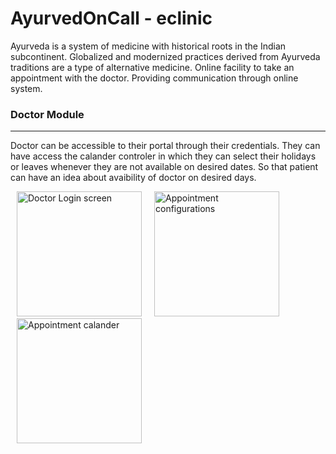 # AyurvedOnCall - eclinic

Ayurveda is a system of medicine with historical roots in the Indian subcontinent. Globalized and modernized practices derived from Ayurveda traditions are a type of alternative medicine. Online facility to take an appointment with the doctor. Providing communication through online system.



### Doctor Module
------------
Doctor can be accessible to their portal through their credentials. They can have access the calander controler in which they can select their holidays or leaves whenever they are not available on desired dates. So that patient can have an idea about avaibility of doctor on desired days.

<div style="display:inline;"><a  style="padding:10px;" target="_blank" href="https://raw.githubusercontent.com/ankitkanojia/eClinic/development/AyurvedOnCall/Screens/3.png"><img height="200" width="200" src="https://raw.githubusercontent.com/ankitkanojia/eClinic/development/AyurvedOnCall/Screens/3.png" alt="Doctor Login screen" /></a><a style="padding:10px;" target="_blank" href="https://raw.githubusercontent.com/ankitkanojia/eClinic/development/AyurvedOnCall/Screens/5.png"><img height="200" width="200" src="https://raw.githubusercontent.com/ankitkanojia/eClinic/development/AyurvedOnCall/Screens/5.png" alt="Appointment configurations" /></a><a  style="padding:10px;" target="_blank" href="https://raw.githubusercontent.com/ankitkanojia/eClinic/development/AyurvedOnCall/Screens/6.png"><img height="200" width="200" src="https://raw.githubusercontent.com/ankitkanojia/eClinic/development/AyurvedOnCall/Screens/6.png" alt="Appointment calander" /></a></div>
